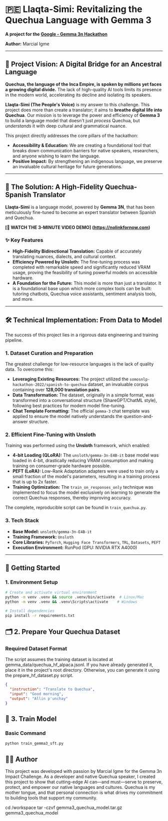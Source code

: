 # 🇵🇪 Llaqta-Simi: Revitalizing the Quechua Language with Gemma 3

**A project for the [Google - Gemma 3n Hackathon](https://www.kaggle.com/competitions/google-gemma-3n-hackathon)**

**Author:** Marcial Igme

---

## 🌟 Project Vision: A Digital Bridge for an Ancestral Language

**Quechua, the language of the Inca Empire, is spoken by millions yet faces a growing digital divide.** The lack of high-quality AI tools limits its presence in the modern world, accelerating its decline and isolating its speakers.

**Llaqta-Simi (The People's Voice)** is my answer to this challenge. This project does more than create a translator; it aims to **breathe digital life into Quechua**. Our mission is to leverage the power and efficiency of **Gemma 3** to build a language model that doesn't just _process_ Quechua, but _understands_ it with deep cultural and grammatical nuance.

This project directly addresses the core pillars of the hackathon:

- **Accessibility & Education:** We are creating a foundational tool that breaks down communication barriers for native speakers, researchers, and anyone wishing to learn the language.
- **Positive Impact:** By strengthening an indigenous language, we preserve an invaluable cultural heritage for future generations.

---

## 🚀 The Solution: A High-Fidelity Quechua-Spanish Translator

**Llaqta-Simi** is a language model, powered by **Gemma 3N**, that has been meticulously fine-tuned to become an expert translator between Spanish and Quechua.

**[🎥 WATCH THE 3-MINUTE VIDEO DEMO] (https://nolinkfornow.com)**

### ✨ Key Features

- **High-Fidelity Bidirectional Translation:** Capable of accurately translating nuances, dialects, and cultural context.
- **Efficiency Powered by Unsloth:** The fine-tuning process was completed with remarkable speed and significantly reduced VRAM usage, proving the feasibility of tuning powerful models on accessible hardware.
- **A Foundation for the Future:** This model is more than just a translator. It is a foundational base upon which more complex tools can be built: tutoring chatbots, Quechua voice assistants, sentiment analysis tools, and more.

---

## 🛠️ Technical Implementation: From Data to Model

The success of this project lies in a rigorous data engineering and training pipeline.

### 1. Dataset Curation and Preparation

The greatest challenge for low-resource languages is the lack of quality data. To overcome this:

- **Leveraging Existing Resources:** The project utilized the `somosnlp-hackathon-2022/spanish-to-quechua` dataset, an invaluable corpus containing over **128,000 translation pairs**.
- **Data Transformation:** The dataset, originally in a simple format, was transformed into a conversational structure (ShareGPT/ChatML style), following best practices for modern model fine-tuning.
- **Chat Template Formatting:** The official `gemma-3` chat template was applied to ensure the model natively understands the question-and-answer structure.

### 2. Efficient Fine-Tuning with Unsloth

Training was performed using the **Unsloth** framework, which enabled:

- **4-bit Loading (QLoRA):** The `unsloth/gemma-3n-E4B-it` base model was loaded in 4-bit, drastically reducing VRAM consumption and making training on consumer-grade hardware possible.
- **PEFT (LoRA):** Low-Rank Adaptation adapters were used to train only a small fraction of the model's parameters, resulting in a training process that is up to 2x faster.
- **Training Optimization:** The `train_on_responses_only` technique was implemented to focus the model exclusively on learning to generate the correct Quechua responses, thereby improving accuracy.

The complete, reproducible script can be found in `train_quechua.py`.

### 3. Tech Stack

- **Base Model:** `unsloth/gemma-3n-E4B-it`
- **Training Framework:** `Unsloth`
- **Core Libraries:** `PyTorch`, `Hugging Face Transformers`, `TRL`, `Datasets`, `PEFT`
- **Execution Environment:** RunPod (GPU: NVIDIA RTX A4000)

---

## 🚀 Getting Started

### 1. Environment Setup

```bash
# Create and activate virtual environment
python -m venv .venv && source .venv/bin/activate  # Linux/Mac
python -m venv .venv && .venv\Scripts\activate    # Windows

# Install dependencies
pip install -r requirements.txt
```

## 🗂️ 2. Prepare Your Quechua Dataset

### Required Dataset Format

The script assumes the training dataset is located at gemma_data/quechua_hf_alpaca.jsonl. If you have already generated it, place it in the project's root directory. Otherwise, you can generate it using the prepare_hf_dataset.py script.

```json
{
  "instruction": "Translate to Quechua",
  "input": "Good morning",
  "output": "Allin p'unchay"
}
```

## 🚀 3. Train Model

### Basic Command

```bash
python train_gemma3_sft.py
```

## 🧑‍💻 Author

This project was developed with passion by Marcial Igme for the Gemma 3n Impact Challenge. As a developer and native Quechua speaker, I created this project to show that cutting-edge AI can—and must—serve to preserve, protect, and empower our native languages and cultures. Quechua is my mother tongue, and that personal connection is what drives my commitment to building tools that support my community.

cd /workspace
tar -czvf gemma3_quechua_model.tar.gz gemma3_quechua_model
